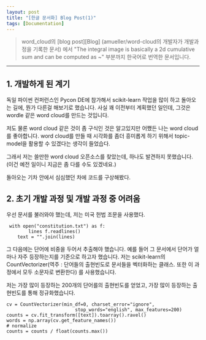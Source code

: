 ```yaml
---
layout: post
title: "[한글 문서화] Blog Post(1)"
tags: [Documentation]
---
```


>word_cloud의 [blog post][Blog] (amueller/word-cloud의 개발자가 개발과정을 기록한 문서) 에서  "The integral image is basically a 2d cumulative sum and can be computed as ~" 부분까지 한국어로 번역한 문서입니다.
<hr>

## 1. 개발하게 된 계기

 독일 파이썬 컨퍼런스인 Pycon DE에 참가해서 scikit-learn 작업을 많이 하고 돌아오는 길에, 뭔가 다른걸 해보기로 했습니다. 사실 꽤 이전부터 계획했던 일인데, 그것은 wordle 같은 word cloud를 만드는 것입니다.

 저도 물론 word cloud 같은 것이 좀 구식인 것은 알고있지만 어쨌든 나는 word cloud를 좋아합니다. word cloud를 만들 때 시각화를 좀더 흥미롭게 하기 위해서 topic-model을 활용할 수 있겠다는 생각이 들었습다.

 그래서 저는 쓸만한 word cloud 오픈소스를 찾았는데, 하나도 발견하지 못했습니다. (이건 예전 일이니 지금은 좀 다를 수도 있겠네요.)

 돌아오는 기차 안에서 심심했던 차에 코드를 구상해봤다.

## 2. 초기 개발 과정 및 개발 과정 중 어려움

 우선 문서를 불러와야 했는데, 저는 미국 헌법 조문을 사용했다.

```
 with open("constitution.txt") as f:
        lines f.readlines()                                                                            
    text = "".join(lines) 
```

 그 다음에는 단어에 비중을 두어서 추출해야 했습니다. 예를 들어 그 문서에서 단어가 얼마나 자주 등장하는지를 기준으로 하고자 했습니다. 저는 scikit-learn의  CountVectorizer(역주 : 단어들의 출현빈도로 문서들을 벡터화하는 클래스. 또한 이 과정에서 모두 소문자로 변환한다) 를 사용했습니다. 
 
 저는 가장 많이 등장하는 200개의 단어를의 출현빈도를 얻었고, 가장 많이 등장하는 출현빈도를 통해 정규화했습니다.

```
cv = CountVectorizer(min_df=0, charset_error="ignore",                                               
                         stop_words="english", max_features=200)
counts = cv.fit_transform([text]).toarray().ravel()                                                  
words = np.array(cv.get_feature_names()) 
# normalize                                                                                                                                             
counts = counts / float(counts.max())

```


